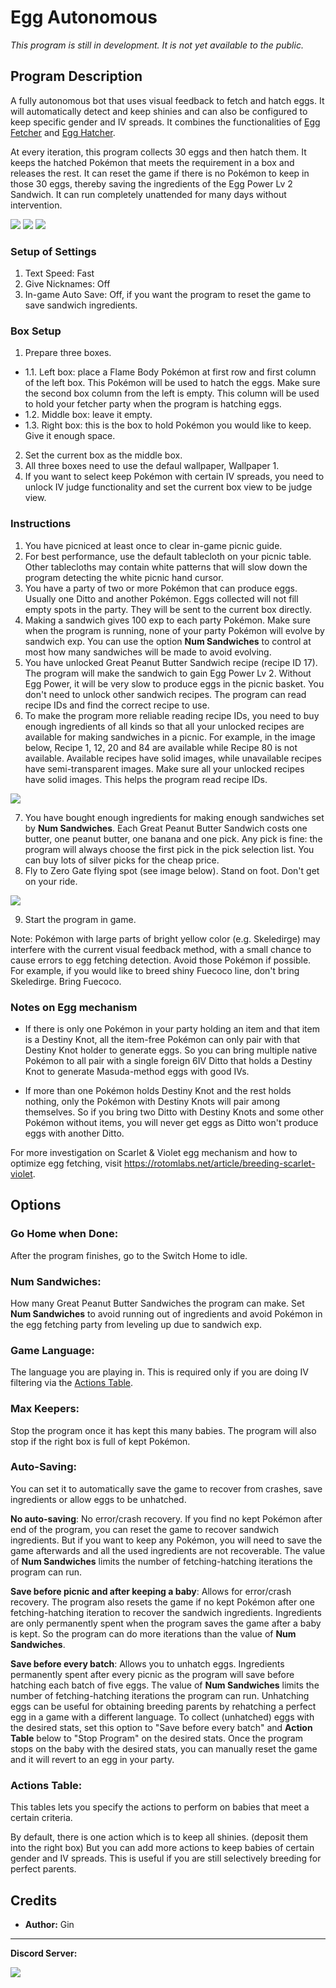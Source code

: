 # Egg Autonomous

*This program is still in development. It is not yet available to the public.*

## Program Description

A fully autonomous bot that uses visual feedback to fetch and hatch eggs. It will automatically detect and keep shinies and can also be configured to keep specific gender and IV spreads. It combines the functionalities of [Egg Fetcher](EggFetcher.md) and [Egg Hatcher](EggHatcher.md).

At every iteration, this program collects 30 eggs and then hatch them. It keeps the hatched Pokémon that meets the requirement in a box and releases the rest. It can reset the game if there is no Pokémon to keep in those 30 eggs, thereby saving the ingredients of the Egg Power Lv 2 Sandwich. It can run completely unattended for many days without intervention.

<img src="images/EggAuto-0.png">
<img src="images/EggAuto-1.png">
<img src="images/EggAuto-2.png">


### Setup of Settings

1. Text Speed: Fast
2. Give Nicknames: Off
3. In-game Auto Save: Off, if you want the program to reset the game to save sandwich ingredients.

### Box Setup

1. Prepare three boxes.
- 1.1. Left box: place a Flame Body Pokémon at first row and first column of the left box. This Pokémon will be used to hatch the eggs. Make sure the second box column from the left is empty. This column will be used to hold your fetcher party when the program is hatching eggs.
- 1.2. Middle box: leave it empty.
- 1.3. Right box: this is the box to hold Pokémon you would like to keep. Give it enough space.
2. Set the current box as the middle box.
3. All three boxes need to use the defaul wallpaper, Wallpaper 1.
4. If you want to select keep Pokémon with certain IV spreads, you need to unlock IV judge functionality and set the current box view to be judge view.

### Instructions

1. You have picniced at least once to clear in-game picnic guide.
2. For best performance, use the default tablecloth on your picnic table. Other tablecloths may contain white patterns that will slow down the program detecting the white picnic hand cursor.
3. You have a party of two or more Pokémon that can produce eggs. Usually one Ditto and another Pokémon. Eggs collected will not fill empty spots in the party. They will be sent to the current box directly.
4. Making a sandwich gives 100 exp to each party Pokémon. Make sure when the program is running, none of your party Pokémon will evolve by sandwich exp. You can use the option **Num Sandwiches** to control at most how many sandwiches will be made to avoid evolving.
5. You have unlocked Great Peanut Butter Sandwich recipe (recipe ID 17). The program will make the sandwich to gain Egg Power Lv 2. Without Egg Power, it will be very slow to produce eggs in the picnic basket. You don't need to unlock other sandwich recipes. The program can read recipe IDs and find the correct recipe to use.
6. To make the program more reliable reading recipe IDs, you need to buy enough ingredients of all kinds so that all your unlocked recipes are available for making sandwiches in a picnic. For example, in the image below, Recipe 1, 12, 20 and 84 are available while Recipe 80 is not available. Available recipes have solid images, while unavailable recipes have semi-transparent images. Make sure all your unlocked recipes have solid images. This helps the program read recipe IDs.

<img src="images/SandwichRecipes.png">

7. You have bought enough ingredients for making enough sandwiches set by **Num Sandwiches**. Each Great Peanut Butter Sandwich costs one butter, one peanut butter, one banana and one pick. Any pick is fine: the program will always choose the first pick in the pick selection list. You can buy lots of silver picks for the cheap price.
8. Fly to Zero Gate flying spot (see image below). Stand on foot. Don't get on your ride.

<img src="images/ZeroGate.png">

9. Start the program in game.

Note: Pokémon with large parts of bright yellow color (e.g. Skeledirge) may interfere with the current visual feedback method, with a small chance to cause errors to egg fetching detection. Avoid those Pokémon if possible. For example, if you would like to breed shiny Fuecoco line, don't bring Skeledirge. Bring Fuecoco.


### Notes on Egg mechanism

- If there is only one Pokémon in your party holding an item and that item is a Destiny Knot, all the item-free Pokémon can only pair with that Destiny Knot holder to generate eggs. So you can bring multiple native Pokémon to all pair with a single foreign 6IV Ditto that holds a Destiny Knot to generate Masuda-method eggs with good IVs.

- If more than one Pokémon holds Destiny Knot and the rest holds nothing, only the Pokémon with Destiny Knots will pair among themselves. So if you bring two Ditto with Destiny Knots and some other Pokémon without items, you will never get eggs as Ditto won't produce eggs with another Ditto.

For more investigation on Scarlet & Violet egg mechanism and how to optimize egg fetching, visit https://rotomlabs.net/article/breeding-scarlet-violet.



## Options

### Go Home when Done:

After the program finishes, go to the Switch Home to idle.

### Num Sandwiches:

How many Great Peanut Butter Sandwiches the program can make.
Set **Num Sandwiches** to avoid running out of ingredients and avoid Pokémon in the egg fetching party from leveling up due to sandwich exp.

### Game Language:

The language you are playing in. This is required only if you are doing IV filtering via the [Actions Table](#actions-table).

### Max Keepers:

Stop the program once it has kept this many babies. The program will also stop if the right box is full of kept Pokémon.

### Auto-Saving:

You can set it to automatically save the game to recover from crashes, save ingredients or allow eggs to be unhatched.

**No auto-saving**: No error/crash recovery. If you find no kept Pokémon after end of the program, you can reset the game to recover sandwich ingredients. But if you want to keep any Pokémon, you will need to save the game afterwards and all the used ingredients are not recoverable. The value of **Num Sandwiches** limits the number of fetching-hatching iterations the program can run.

**Save before picnic and after keeping a baby**: Allows for error/crash recovery. The program also resets the game if no kept Pokémon after one fetching-hatching iteration to recover the sandwich ingredients. Ingredients are only permanently spent when the program saves the game after a baby is kept. So the program can do more iterations than the value of **Num Sandwiches**.

**Save before every batch**: Allows you to unhatch eggs. Ingredients permanently spent after every picnic as the program will save before hatching each batch of five eggs. The value of **Num Sandwiches** limits the number of fetching-hatching iterations the program can run.
Unhatching eggs can be useful for obtaining breeding parents by rehatching a perfect egg in a game with a different language.
To collect (unhatched) eggs with the desired stats, set this option to "Save before every batch" and **Action Table** below to "Stop Program" on the desired stats.
Once the program stops on the baby with the desired stats, you can manually reset the game and it will revert to an egg in your party.

### Actions Table:

This tables lets you specify the actions to perform on babies that meet a certain criteria.

By default, there is one action which is to keep all shinies. (deposit them into the right box)
But you can add more actions to keep babies of certain gender and IV spreads. This is useful if you are still selectively breeding for perfect parents.


## Credits

- **Author:** Gin

<hr>

**Discord Server:** 

[<img src="https://canary.discordapp.com/api/guilds/695809740428673034/widget.png?style=banner2">](https://discord.gg/cQ4gWxN)


